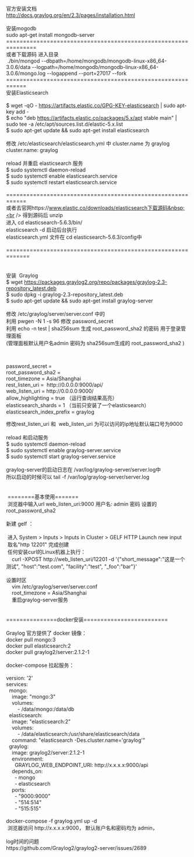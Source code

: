 官方安装文档<br />
http://docs.graylog.org/en/2.3/pages/installation.html<br />
<br />
安装mogodb&nbsp;<br />
sudo apt-get install mongodb-server<br />
===============================================================<br />
或者下载源码 进入目录<br />
&nbsp;./bin/mongod --dbpath=/home/mongodb/mongodb-linux-x86_64-3.0.6/data --logpath=/home/mongodb/mongodb-linux-x86_64-3.0.6/mongo.log --logappend --port=27017 --fork<br />
============================================================<br />
安装Elasticsearch<br />
<br />
$ wget -qO - https://artifacts.elastic.co/GPG-KEY-elasticsearch | sudo apt-key add -<br />
$ echo "deb https://artifacts.elastic.co/packages/5.x/apt stable main" | sudo tee -a /etc/apt/sources.list.d/elastic-5.x.list<br />
$ sudo apt-get update &amp;&amp; sudo apt-get install elasticsearch<br />
<br />
修改 /etc/elasticsearch/elasticsearch.yml 中 cluster.name 为 graylog<br />
cluster.name: graylog<br />
<br />
reload 并重启 elasticsearch 服务<br />
$ sudo systemctl daemon-reload<br />
$ sudo systemctl enable elasticsearch.service<br />
$ sudo systemctl restart elasticsearch.service<br />
<br />
============================================================<br />
或者去官网https://www.elastic.co/downloads/elasticsearch下载源码&nbsp;<br />
得到源码后 unzip&nbsp;<br />
进入 cd elasticsearch-5.6.3/bin/&nbsp;<br />
elasticsearch -d 启动后台执行<br />
elasticsearch.yml 文件在 cd elasticsearch-5.6.3/config中<br />
<br />
=============================================================<br />
<br />
&nbsp;<br />
安装&nbsp; Graylog<br />
$ wget https://packages.graylog2.org/repo/packages/graylog-2.3-repository_latest.deb<br />
$ sudo dpkg -i graylog-2.3-repository_latest.deb<br />
$ sudo apt-get update &amp;&amp; sudo apt-get install graylog-server<br />
<br />
修改 /etc/graylog/server/server.conf 中的&nbsp;<br />
利用 pwgen -N 1 -s 96 修改 password_secret&nbsp;<br />
利用 echo -n test | sha256sum 生成 root_password_sha2 的密码 用于登录管理面板<br />
(管理面板默认用户名admin 密码为 sha256sum生成的 root_password_sha2 )<br />
<p>
	<br />
</p>
<p>
	password_secret =<br />
root_password_sha2 =<br />
root_timezone = Asia/Shanghai<br />
rest_listen_uri =&nbsp; http://0.0.0.0:9000/api/<br />
web_listen_uri = http://0.0.0.0:9000/<br />
allow_highlighting = true （运行查询结果高亮）<br />
elasticsearch_shards = 1 （当前只安装了一个elasticsearch）<br />
elasticsearch_index_prefix = graylog<br />
</p>
修改rest_listen_uri 和&nbsp; web_listen_uri 为可以访问的ip地址默认端口号为9000<br />
<br />
reload 和启动服务<br />
$ sudo systemctl daemon-reload<br />
$ sudo systemctl enable graylog-server.service<br />
$ sudo systemctl start graylog-server.service<br />
<br />
graylog-server的启动日志在 /var/log/graylog-server/server.log中<br />
所以启动的时候可以 tail -f /var/log/graylog-server/server.log<br />
<br />
<br />
&nbsp;========基本使用=======<br />
&nbsp;浏览器中输入url web_listen_uri:9000 用户名: admin 密码 设置的root_password_sha2<br />
&nbsp;<br />
新建 gelf ：<br />
&nbsp;<br />
<span style="white-space:pre;"> </span>进入 System &gt; Inputs &gt; Inputs in Cluster &gt; GELF HTTP Launch new input<br />
<span style="white-space:pre;"> </span>取名"http 12201" 完成创建<br />
<span style="white-space:pre;"> </span>任何安装curl的Linux机器上执行：<br />
&nbsp; &nbsp; curl -XPOST http://web_listen_uri/12201 -d '{"short_message":"这是一个测试", "host":"test.com", "facility":"test", "_foo":"bar"}'<br />
<br />
设置时区&nbsp;<br />
&nbsp; &nbsp; vim /etc/graylog/server/server.conf<br />
&nbsp; &nbsp; root_timezone = Asia/Shanghai&nbsp;<br />
&nbsp; &nbsp; 重启graylog-server服务<br />
<span style="white-space:pre;"> </span><br />
<span style="white-space:pre;"> </span><br />
===============docker安装=========================<br />
<br />
Graylog 官方提供了 docker 镜像：<br />
docker pull mongo:3<br />
docker pull elasticsearch:2<br />
docker pull graylog2/server:2.1.2-1<br />
<br />
docker-compose 拉起服务：<br />
<br />
version: '2'<br />
services:<br />
&nbsp; mongo:<br />
&nbsp; &nbsp; image: "mongo:3"<br />
&nbsp; &nbsp; volumes:<br />
&nbsp; &nbsp; &nbsp; &nbsp; - /data/mongo:/data/db<br />
&nbsp; elasticsearch:<br />
&nbsp; &nbsp; image: "elasticsearch:2"<br />
&nbsp; &nbsp; volumes:<br />
&nbsp; &nbsp; &nbsp; &nbsp; - /data/elasticsearch:/usr/share/elasticsearch/data<br />
&nbsp; &nbsp; command: "elasticsearch -Des.cluster.name='graylog'"<br />
&nbsp; graylog:<br />
&nbsp; &nbsp; image: graylog2/server:2.1.2-1<br />
&nbsp; &nbsp; environment:<br />
&nbsp; &nbsp; &nbsp; GRAYLOG_WEB_ENDPOINT_URI: http://x.x.x.x:9000/api<br />
&nbsp; &nbsp; depends_on:<br />
&nbsp; &nbsp; &nbsp; - mongo<br />
&nbsp; &nbsp; &nbsp; - elasticsearch<br />
&nbsp; &nbsp; ports:<br />
&nbsp; &nbsp; &nbsp; - "9000:9000"<br />
&nbsp; &nbsp; &nbsp; - "514:514"<br />
&nbsp; &nbsp; &nbsp; - "515:515"&nbsp; &nbsp; &nbsp; &nbsp; &nbsp; &nbsp; &nbsp; &nbsp; &nbsp; &nbsp; &nbsp;<br />
<br />
docker-compose -f graylog.yml up -d<br />
<span style="white-space:pre;"> </span>浏览器访问 http://x.x.x.x:9000， 默认账户名和密码均为 admin，&nbsp;<br />
<span style="white-space:pre;"> </span><br />
log时间的问题 <span style="white-space:pre;"> </span><br />
https://github.com/Graylog2/graylog2-server/issues/2689&nbsp;<br />
<br />
<br />
<br />
<span style="white-space:pre;"> </span><br />
&nbsp;&nbsp;<br />